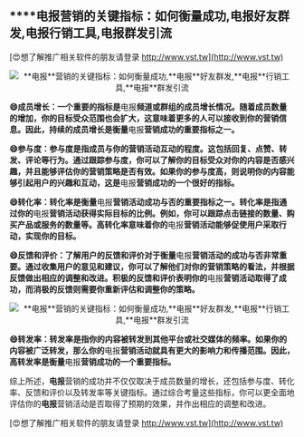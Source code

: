 ## ****电报**营销的关键指标：如何衡量成功,**电报**好友群发,**电报**行销工具,**电报**群发引流**

[😍想了解推广相关软件的朋友请登录 http://www.vst.tw](http://www.vst.tw)

 <center><img src="https://vst.tw/MP4/tuiguang/png/4.png" alt="**电报**营销的关键指标：如何衡量成功,**电报**好友群发,**电报**行销工具,**电报**群发引流"></center>

**😄成员增长：一个重要的指标是**电报**频道或群组的成员增长情况。随着成员数量的增加，你的目标受众范围也会扩大，这意味着更多的人可以接收到你的营销信息。因此，持续的成员增长是衡量**电报**营销成功的重要指标之一。**

**😄参与度：参与度是指成员与你的营销活动互动的程度。这包括回复、点赞、转发、评论等行为。通过跟踪参与度，你可以了解你的目标受众对你的内容是否感兴趣，并且能够评估你的营销策略是否有效。如果你的参与度高，则说明你的内容能够引起用户的兴趣和互动，这是**电报**营销成功的一个很好的指标。**

**😄转化率：转化率是衡量**电报**营销活动成功与否的重要指标之一。转化率是指通过你的**电报**营销活动获得实际目标的比例。例如，你可以跟踪点击链接的数量、购买产品或服务的数量等。高转化率意味着你的**电报**营销活动能够促使用户采取行动，实现你的目标。**

**😄反馈和评价：了解用户的反馈和评价对于衡量**电报**营销活动的成功与否非常重要。通过收集用户的意见和建议，你可以了解他们对你的营销策略的看法，并根据反馈做出相应的调整和改进。积极的反馈和评价表明你的**电报**营销活动取得了成功，而消极的反馈则需要你重新评估和调整你的策略。**

 <center><img src="https://vst.tw/MP4/tuiguang/png/2.png" alt="**电报**营销的关键指标：如何衡量成功,**电报**好友群发,**电报**行销工具,**电报**群发引流"></center>

**😄转发率：转发率是指你的内容被转发到其他平台或社交媒体的频率。如果你的内容被广泛转发，那么你的**电报**营销活动就具有更大的影响力和传播范围。因此，高转发率是衡量**电报**营销成功的一个重要指标。**

综上所述，**电报**营销的成功并不仅仅取决于成员数量的增长，还包括参与度、转化率、反馈和评价以及转发率等关键指标。通过综合考量这些指标，你可以更全面地评估你的**电报**营销活动是否取得了预期的效果，并作出相应的调整和改进。

[😍想了解推广相关软件的朋友请登录 http://www.vst.tw](http://www.vst.tw)



